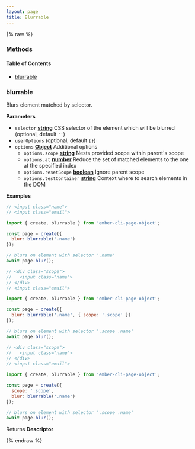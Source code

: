 ```yaml
---
layout: page
title: Blurrable
---
```


{% raw %}
### Methods


<!-- Generated by documentation.js. Update this documentation by updating the source code. -->

#### Table of Contents

-   [blurrable][1]

### blurrable

Blurs element matched by selector.

**Parameters**

-   `selector` **[string][2]** CSS selector of the element which will be blurred (optional, default `''`)
-   `userOptions`   (optional, default `{}`)
-   `options` **[Object][3]** Additional options
    -   `options.scope` **[string][2]** Nests provided scope within parent's scope
    -   `options.at` **[number][4]** Reduce the set of matched elements to the one at the specified index
    -   `options.resetScope` **[boolean][5]** Ignore parent scope
    -   `options.testContainer` **[string][2]** Context where to search elements in the DOM

**Examples**

```javascript
// <input class="name">
// <input class="email">

import { create, blurrable } from 'ember-cli-page-object';

const page = create({
  blur: blurrable('.name')
});

// blurs on element with selector '.name'
await page.blur();
```

```javascript
// <div class="scope">
//   <input class="name">
// </div>
// <input class="email">

import { create, blurrable } from 'ember-cli-page-object';

const page = create({
  blur: blurrable('.name', { scope: '.scope' })
});

// blurs on element with selector '.scope .name'
await page.blur();
```

```javascript
// <div class="scope">
//   <input class="name">
// </div>
// <input class="email">

import { create, blurrable } from 'ember-cli-page-object';

const page = create({
  scope: '.scope',
  blur: blurrable('.name')
});

// blurs on element with selector '.scope .name'
await page.blur();
```

Returns **Descriptor** 

[1]: #blurrable

[2]: https://developer.mozilla.org/docs/Web/JavaScript/Reference/Global_Objects/String

[3]: https://developer.mozilla.org/docs/Web/JavaScript/Reference/Global_Objects/Object

[4]: https://developer.mozilla.org/docs/Web/JavaScript/Reference/Global_Objects/Number

[5]: https://developer.mozilla.org/docs/Web/JavaScript/Reference/Global_Objects/Boolean
{% endraw %}